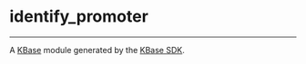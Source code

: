 
# identify_promoter
---

A [KBase](https://kbase.us) module generated by the [KBase SDK](https://github.com/kbase/kb_sdk).


